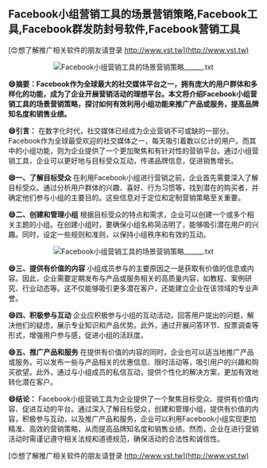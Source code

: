 ## **Facebook小组营销工具的场景营销策略,Facebook工具,Facebook群发防封号软件,Facebook营销工具**

[😍想了解推广相关软件的朋友请登录 http://www.vst.tw](http://www.vst.tw)

 <center><img src="https://vst.tw/MP4/tuiguang/png/7.png" alt="Facebook小组营销工具的场景营销策略______.txt"></center>

**😄摘要：Facebook作为全球最大的社交媒体平台之一，拥有庞大的用户群体和多样化的功能，成为了企业开展营销活动的理想平台。本文将介绍Facebook小组营销工具的场景营销策略，探讨如何有效利用小组功能来推广产品或服务，提高品牌知名度和销售业绩。**

**😄引言：**
在数字化时代，社交媒体已经成为企业营销不可或缺的一部分。Facebook作为全球最受欢迎的社交媒体之一，每天吸引着数以亿计的用户。而其中的小组功能，则为企业提供了一个更加聚焦和有针对性的营销平台。通过小组营销工具，企业可以更好地与目标受众互动，传递品牌信息，促进销售增长。

**😄一、了解目标受众**
在利用Facebook小组进行营销之前，企业首先需要深入了解目标受众。通过分析用户群体的兴趣、喜好、行为习惯等，找到潜在的购买者，并确定他们参与小组的主要目的。这些信息对于定位和定制营销策略至关重要。

**😄二、创建和管理小组**
根据目标受众的特点和需求，企业可以创建一个或多个相关主题的小组。在创建小组时，要确保小组名称简洁明了，能够吸引潜在用户的兴趣。同时，设定一些规则和准则，以保持小组秩序和有效的互动。

 <center><img src="https://vst.tw/MP4/tuiguang/png/0.png" alt="Facebook小组营销工具的场景营销策略______.txt"></center>

**😄三、提供有价值的内容**
小组成员参与的主要原因之一是获取有价值的信息或内容。因此，企业需要定期发布与产品或服务相关的高质量内容，如教程、案例研究、行业动态等。这不仅能够吸引更多潜在客户，还能建立企业在该领域的专业声誉。

**😄四、积极参与互动**
企业应积极参与小组的互动活动，回答用户提出的问题，解决他们的疑虑，展示专业知识和产品优势。此外，通过开展问答环节、投票调查等形式，增强用户参与感，促进小组的活跃度。

**😄五、推广产品和服务**
在提供有价值的内容的同时，企业也可以适当地推广产品或服务。可以发布一些与产品相关的优惠信息、限时活动等，吸引用户的兴趣和购买欲望。此外，通过与小组成员的私信互动，提供个性化的解决方案，更加有效地转化潜在客户。

**😄结论：**
Facebook小组营销工具为企业提供了一个聚焦目标受众、提供有价值内容、促进互动的平台。通过深入了解目标受众，创建和管理小组，提供有价值的内容，积极参与互动，以及推广产品和服务，企业可以利用Facebook小组实现更加精准、高效的营销策略，从而提高品牌知名度和销售业绩。然而，企业在进行营销活动时需谨记遵守相关法规和道德规范，确保活动的合法性和诚信性。

[😍想了解推广相关软件的朋友请登录 http://www.vst.tw](http://www.vst.tw)



